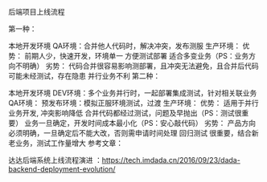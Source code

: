 后端项目上线流程

第一种：

本地开发环境
QA环境：合并他人代码时，解决冲突，发布测服
生产环境：
优势：
前期人少，快速开发，环境单一 方便测试部署
适合多变业务（PS：业务方向不明确）
劣势：
代码合并很容易影响测部署，且冲突无法避免，且合并后代码可能未经测试，存在隐患
并行业务不利
第二种：

本地开发环境
DEV环境：多个业务并行时，一起部署集成测试，针对相关联业务
QA环境：
预发布环境：模拟正服环境测试，过渡
生产环境：
优势：
适用于并行业务开发, 冲突影响降低
合并代码都经过测试，问题及早抛出（PS：测试很重要）
业务一旦确定，开发时间成本最小化（PS：安心敲代码）
劣势：
产品方向必须明确，一旦确定后不能大改，否则需申请时间处理
回归测试 很重要，结合新老业务，测试工作量增大
参考文章：

达达后端系统上线流程演进 ：https://tech.imdada.cn/2016/09/23/dada-backend-deployment-evolution/

